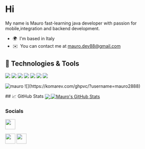 Hi 
==============================

My name is Mauro fast-learning java developer with passion for mobile,integration and backend development.

* 🌍  I'm based in Italy
* ✉️  You can contact me at [mauro.dev88@gmail.com](mailto:mauro.dev88@gmail.com)

## 🔧 Technologies & Tools
![](https://img.shields.io/badge/OS-Linux-informational?style=flat&logo=linux&logoColor=white&color=2bbc8a)
![](https://img.shields.io/badge/Editor-IntelliJ_IDEA-informational?style=flat&logo=intellij-idea&logoColor=white&color=2bbc8a)
![](https://img.shields.io/badge/Code-Python-informational?style=flat&logo=python&logoColor=white&color=2bbc8a)
![](https://img.shields.io/badge/Code-Java-red?style=flat&logo=java&logoColor=white)
![](https://img.shields.io/badge/CI%2FCD-Gitlab\Bamboo\Jenkins-blue)
![](https://img.shields.io/badge/Shell-Bash-informational?style=flat&logo=gnu-bash&logoColor=white&color=2bbc8a)
![](https://img.shields.io/badge/Tools-Docker-informational?style=flat&logo=docker&logoColor=white&color=2bbc8a)
<!--![](https://img.shields.io/badge/Tools-Kubernetes-informational\Portainer\Swarm?style=flat&logo=kubernetes&logoColor=white&color=2bbc8a)-->
<p align="left"> <img
src="https://komarev.com/ghpvc/?
username=mauro2888&label=Profile:20views&color=0e75b6&style=
flat" alt="mauro" /> 
![](https://komarev.com/ghpvc/?username=mauro2888)

</p>
## &#x1f4c8; GitHub Stats

<a href="https://github.com/Mauro2888/Mauro2888">
  <img align="center" src="https://github-readme-stats.vercel.app/api/top-langs/?username=Mauro2888&hide=javascript,css,html,php,tex&title_color=0891b2&text_color=ffffff&icon_color=0891b2&bg_color=1c1917&langs_count=3" />
</a>

<a href="https://github.com/Mauro2888/Mauro2888">
  <img align="center" src="https://github-readme-stats.vercel.app/api?username=Mauro2888&show_icons=true&line_height=27&count_private=true&title_color=0891b2&text_color=c9cacc&icon_color=2bbc8a&bg_color=1d1f21" alt="Mauro's GitHub Stats" />
</a>

### Socials

<a href="https://stackoverflow.com/users/10989775/mauro-caredda" target="_blank" rel="noreferrer"><img src="https://img.shields.io/badge/Stack%20Overflow-282C34?logo=stackoverflow&logoColor=FE7A16" height="32"/></a>
<p align="left"> <a href="https://www.github.com/Mauro2888" target="_blank" rel="noreferrer"><img src="https://raw.githubusercontent.com/danielcranney/readme-generator/main/public/icons/socials/github-dark.svg" width="32" height="32" /></a> <a href="https://www.linkedin.com/in/mauro-caredda-24597641/" target="_blank" rel="noreferrer"><img src="https://raw.githubusercontent.com/danielcranney/readme-generator/main/public/icons/socials/linkedin.svg" width="32" height="32" /></a></p>
